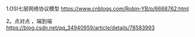1.OSI七层网络协议模型
    https://www.cnblogs.com/Robin-YB/p/6668762.html

2。点对点 ，端到端
    https://blog.csdn.net/qq_34940959/article/details/78583993
